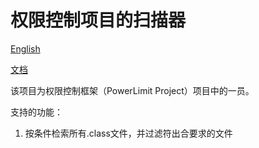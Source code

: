 # 权限控制项目的扫描器

[English](../../README.md)

[文档](https://apidoc.gitee.com/MXuDong/Scanner)

该项目为权限控制框架（PowerLimit Project）项目中的一员。

支持的功能：
1. 按条件检索所有.class文件，并过滤符出合要求的文件
